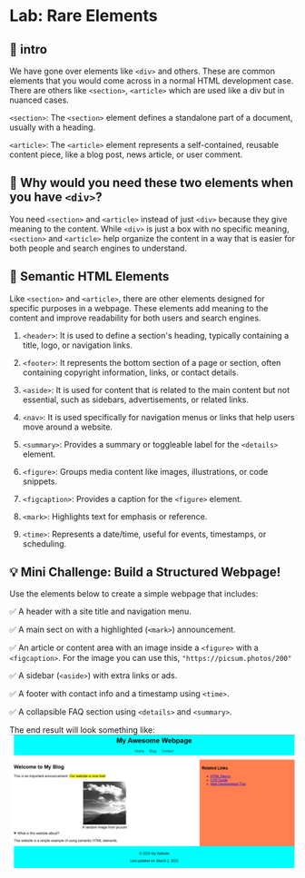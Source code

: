 # Lab: Rare Elements

## 📖 intro

We have gone over elements like `<div>` and others. These are common elements that you would come across in a normal HTML development case. There are others like `<section>`, `<article>` which are used like a div but in nuanced cases.

`<section>`: The `<section>` element defines a standalone part of a document, usually with a heading.

`<article>`: The `<article>` element represents a self-contained, reusable content piece, like a blog post, news article, or user comment.

## 🤔 Why would you need these two elements when you have `<div>`?

You need `<section>` and `<article>` instead of just `<div>` because they give meaning to the content. While `<div>` is just a box with no specific meaning, `<section>` and `<article>` help organize the content in a way that is easier for both people and search engines to understand.

## 🔎 Semantic HTML Elements

Like `<section>` and `<article>`, there are other elements designed for specific purposes in a webpage. These elements add meaning to the content and improve readability for both users and search engines.

1. `<header>`: It is used to define a section's heading, typically containing a title, logo, or navigation links.
   
2. `<footer>`: It represents the bottom section of a page or section, often containing copyright information, links, or contact details.

3. `<aside>`: It is used for content that is related to the main content but not essential, such as sidebars, advertisements, or related links.

4. `<nav>`: It is used specifically for navigation menus or links that help users move around a website.

5. `<summary>`: Provides a summary or toggleable label for the `<details>` element.

6. `<figure>`: Groups media content like images, illustrations, or code snippets.

7. `<figcaption>`: Provides a caption for the `<figure>` element.

8. `<mark>`: Highlights text for emphasis or reference.

9. `<time>`: Represents a date/time, useful for events, timestamps, or scheduling.

## 💡 Mini Challenge: Build a Structured Webpage!

Use the elements below to create a simple webpage that includes:

✅ A header with a site title and navigation menu.

✅ A main sect on with a highlighted (`<mark>`) announcement.

✅ An article or content area with an image inside a `<figure>` with a `<figcaption>`. For the image you can use this, `"https://picsum.photos/200"`

✅ A sidebar (`<aside>`) with extra links or ads.

✅ A footer with contact info and a timestamp using `<time>`.

✅ A collapsible FAQ section using `<details>` and `<summary>`.

The end result will look something like:  
![Sample end result](./Awesome_webpage.PNG)
